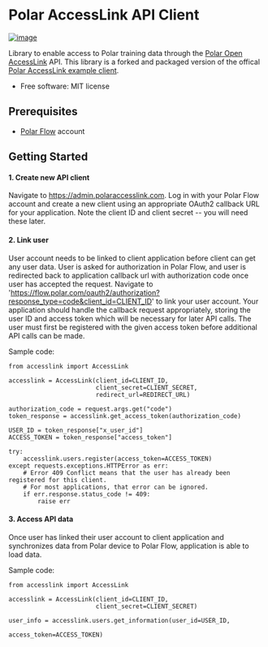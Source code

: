 # Polar AccessLink API Client

[![image](https://img.shields.io/pypi/v/polar_accesslink.svg)](https://pypi.python.org/pypi/polar_accesslink)

Library to enable access to Polar training data through the [Polar Open AccessLink](https://www.polar.com/accesslink-api) API. This library is a forked and packaged version of the offical [Polar AccessLink example client](https://github.com/polarofficial/accesslink-example-python).

  - Free software: MIT license

## Prerequisites

* [Polar Flow](https://flow.polar.com) account

## Getting Started

#### 1. Create new API client 
 
Navigate to https://admin.polaraccesslink.com. Log in with your Polar Flow account and create a new client using an appropriate OAuth2 callback URL for your application. Note the client ID and client secret -- you will need these later.

#### 2. Link user 

User account needs to be linked to client application before client can get any user data. User is asked for authorization in Polar Flow, and user is redirected back to application callback url with authorization code once user has accepted the request. Navigate to 'https://flow.polar.com/oauth2/authorization?response_type=code&client_id=CLIENT_ID' to link your user account. Your application should handle the callback request appropriately, storing the user ID and access token which will be necessary for later API calls. The user must first be registered with the given access token before additional API calls can be made.

Sample code:
```
from accesslink import AccessLink

accesslink = AccessLink(client_id=CLIENT_ID,
                        client_secret=CLIENT_SECRET,
                        redirect_url=REDIRECT_URL)

authorization_code = request.args.get("code")
token_response = accesslink.get_access_token(authorization_code)

USER_ID = token_response["x_user_id"]
ACCESS_TOKEN = token_response["access_token"]

try:
    accesslink.users.register(access_token=ACCESS_TOKEN)
except requests.exceptions.HTTPError as err:
    # Error 409 Conflict means that the user has already been registered for this client.
    # For most applications, that error can be ignored.
    if err.response.status_code != 409:
        raise err
```

#### 3. Access API data

Once user has linked their user account to client application and synchronizes data from Polar device to Polar Flow, application is able to load data.

Sample code:
```
from accesslink import AccessLink

accesslink = AccessLink(client_id=CLIENT_ID,
                        client_secret=CLIENT_SECRET)

user_info = accesslink.users.get_information(user_id=USER_ID,
                                             access_token=ACCESS_TOKEN)
```